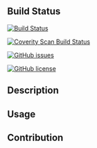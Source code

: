 ## Build Status

[![Build Status](https://fafg.visualstudio.com/Consul.Configuration.Provider/_apis/build/status/Consul.Configuration.Provider-CI)](https://fafg.visualstudio.com/Consul.Configuration.Provider/_build/latest?definitionId=2)

<a href="https://scan.coverity.com/projects/consul-configuration-provider">
  <img alt="Coverity Scan Build Status"
       src="https://scan.coverity.com/projects/17342/badge.svg"/>
</a>


[![GitHub issues](https://img.shields.io/github/issues/fafg/Consul.Configuration.Provider.svg)](https://github.com/fafg/Consul.Configuration.Provider/issues)


[![GitHub license](https://img.shields.io/github/license/fafg/Consul.Configuration.Provider.svg?style=social)](https://github.com/fafg/Consul.Configuration.Provider/blob/master/LICENSE)


## Description

## Usage

## Contribution
